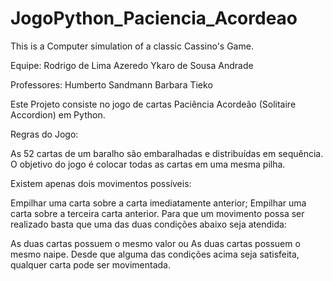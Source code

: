 # JogoPython_Paciencia_Acordeao
This is a Computer simulation of a classic Cassino's Game.

Equipe: 
    Rodrigo de Lima Azeredo
    Ykaro de Sousa Andrade

Professores:
    Humberto Sandmann
    Barbara Tieko


Este Projeto consiste no jogo de cartas Paciência Acordeão (Solitaire Accordion) em Python.


Regras do Jogo:

As 52 cartas de um baralho são embaralhadas e distribuídas em sequência. O objetivo do jogo é colocar todas as cartas em uma mesma pilha.

Existem apenas dois movimentos possíveis:

Empilhar uma carta sobre a carta imediatamente anterior;
Empilhar uma carta sobre a terceira carta anterior.
Para que um movimento possa ser realizado basta que uma das duas condições abaixo seja atendida:

As duas cartas possuem o mesmo valor ou
As duas cartas possuem o mesmo naipe.
Desde que alguma das condições acima seja satisfeita, qualquer carta pode ser movimentada.
